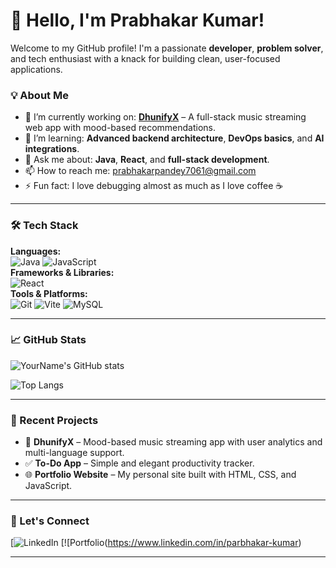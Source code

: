 # 👋 Hello, I'm Prabhakar Kumar!

Welcome to my GitHub profile! I'm a passionate **developer**, **problem solver**, and tech enthusiast with a knack for building clean, user-focused applications.

### 💡 About Me

- 🔭 I’m currently working on: **[DhunifyX](#)** – A full-stack music streaming web app with mood-based recommendations.
- 🌱 I’m learning: **Advanced backend architecture**, **DevOps basics**, and **AI integrations**.
- 💬 Ask me about: **Java**,  **React**, and **full-stack development**.
- 📫 How to reach me: [prabhakarpandey7061@gmail.com](mailto:prabhakarpandey7061@gmail.com)
- ⚡ Fun fact: I love debugging almost as much as I love coffee ☕️

---

### 🛠️ Tech Stack

**Languages:**  
![Java](https://img.shields.io/badge/Java-%23ED8B00.svg?style=flat&logo=java&logoColor=white) 
![JavaScript](https://img.shields.io/badge/JavaScript-%23323330.svg?style=flat&logo=javascript&logoColor=%23F7DF1E)  
**Frameworks & Libraries:**  
![React](https://img.shields.io/badge/React-%2320232a.svg?style=flat&logo=react&logoColor=%2361DAFB)  
**Tools & Platforms:**  
![Git](https://img.shields.io/badge/Git-%23F05032.svg?style=flat&logo=git&logoColor=white)
![Vite](https://img.shields.io/badge/Vite-646CFF?style=flat&logo=vite&logoColor=white)
![MySQL](https://img.shields.io/badge/MySQL-%2300f.svg?style=flat&logo=mysql&logoColor=white)

---

### 📈 GitHub Stats

![YourName's GitHub stats](https://github-readme-stats.vercel.app/api?username=yourusername&show_icons=true&theme=tokyonight)

![Top Langs](https://github-readme-stats.vercel.app/api/top-langs/?username=yourusername&layout=compact&theme=tokyonight)

---

### 🧠 Recent Projects

- 🎵 **DhunifyX** – Mood-based music streaming app with user analytics and multi-language support.
- ✅ **To-Do App** – Simple and elegant productivity tracker.
- 🌐 **Portfolio Website** – My personal site built with HTML, CSS, and JavaScript.

---

### 🤝 Let's Connect

[![LinkedIn](https://www.linkedin.com/in/parbhakar-kumar)
[![Portfolio(https://www.linkedin.com/in/parbhakar-kumar)

---

<!---
parbhakar-kumar/parbhakar-kumar is a ✨ special ✨ repository because its `README.md` (this file) appears on your GitHub profile.
You can click the Preview link to take a look at your changes.
--->
